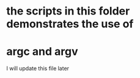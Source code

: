 # the scripts in this folder demonstrates the use of
# argc and argv

I will update this file later
